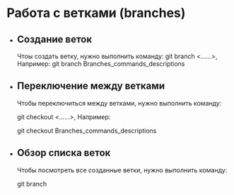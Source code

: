 # Работа с ветками (branches)
* ## Создание веток

    Чтоы создать ветку, нужно выполнить команду:
    git branch <......>, Например:
    git branch Branches_commands_descriptions
    
* ## Переключение между ветками

    Чтобы переключиться между ветками, нужно выполнить команду:

    git checkout <......>, Например:
    
    git checkout Branches_commands_descriptions

 * ## Обзор списка веток

    Чтобы посмотреть все созданные ветки, нужно выполнить команду:

    git branch
